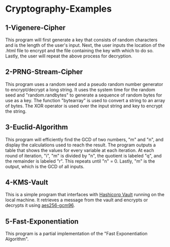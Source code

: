 # Cryptography-Examples

## 1-Vigenere-Cipher

This program will first generate a key that consists of random characters and is the length of the user's input.
Next, the user inputs the location of the .html file to encrypt and the file containing the key with which to do so.
Lastly, the user will repeat the above process for decryption.

## 2-PRNG-Stream-Cipher

This program uses a random seed and a pseudo random number generator to encrypt/decrypt a long string.
It uses the system time for the random seed and "random.randbytes" to generate a sequence of random bytes for use as a key.
The function "bytearray" is used to convert a string to an array of bytes.
The XOR operator is used over the input string and key to encrypt the string.

## 3-Euclid-Algorithm

This program will efficiently find the GCD of two numbers, "m" and "n", and display the calculations used to reach the result.
The program outputs a table that shows the values for every variable at each iteration.
At each round of iteration, "i", "m" is divided by "n", the quotient is labeled "q", and the remainder is labeled "r".
This repeats until "n" = 0. Lastly, "m" is the output, which is the GCD of all inputs.

## 4-KMS-Vault

This is a simple program that interfaces with [Hashicorp Vault](https://www.hashicorp.com/products/vault) running on the local machine.
It retrieves a message from the vault and encrypts or decrypts it using [aes256-gcm96](https://en.wikipedia.org/wiki/Galois/Counter_Mode).

## 5-Fast-Exponentiation

This program is a partial implementation of the "Fast Exponentiation Algorithm".
